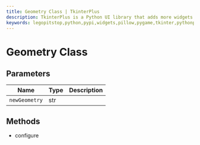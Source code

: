 ```yaml
---
title: Geometry Class | TkinterPlus
description: TkinterPlus is a Python UI library that adds more widgets to Tkinter
keywords: legopitstop,python,pypi,widgets,pillow,pygame,tkinter,pythonpackage
---
```


# Geometry Class

## Parameters

| Name          | Type | Description |
| ------------- | ---- | ----------- |
| `newGeometry` | str  |             |

## Methods

- configure
